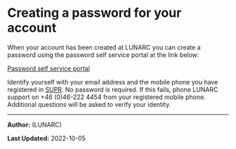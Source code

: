# Creating a password for your account

When your account has been created at LUNARC you can create a password using the password self service portal at the link below:

[Password self service portal](https://phenix3.lunarc.lu.se/pss)

Identify yourself with your email address and the mobile phone you have registered in [SUPR](https://supr.snic.se/person/). No password is required. If this fails, phone LUNARC support on +46 (0)46-222 4454 from your registered mobile phone. Additional questions will be asked to verify your identity.  

---

**Author:**
(LUNARC)

**Last Updated:**
2022-10-05